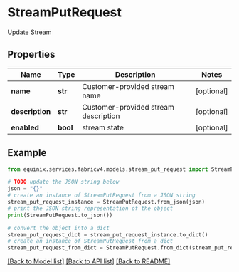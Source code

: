 # StreamPutRequest

Update Stream

## Properties

Name | Type | Description | Notes
------------ | ------------- | ------------- | -------------
**name** | **str** | Customer-provided stream name | [optional] 
**description** | **str** | Customer-provided stream description | [optional] 
**enabled** | **bool** | stream state | [optional] 

## Example

```python
from equinix.services.fabricv4.models.stream_put_request import StreamPutRequest

# TODO update the JSON string below
json = "{}"
# create an instance of StreamPutRequest from a JSON string
stream_put_request_instance = StreamPutRequest.from_json(json)
# print the JSON string representation of the object
print(StreamPutRequest.to_json())

# convert the object into a dict
stream_put_request_dict = stream_put_request_instance.to_dict()
# create an instance of StreamPutRequest from a dict
stream_put_request_from_dict = StreamPutRequest.from_dict(stream_put_request_dict)
```
[[Back to Model list]](../README.md#documentation-for-models) [[Back to API list]](../README.md#documentation-for-api-endpoints) [[Back to README]](../README.md)


